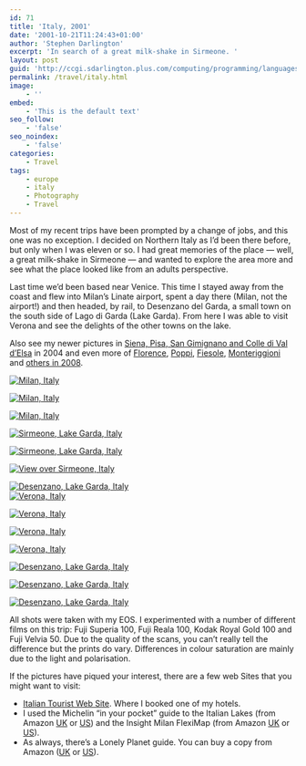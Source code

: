 ```yaml
---
id: 71
title: 'Italy, 2001'
date: '2001-10-21T11:24:43+01:00'
author: 'Stephen Darlington'
excerpt: 'In search of a great milk-shake in Sirmeone. '
layout: post
guid: 'http://ccgi.sdarlington.plus.com/computing/programming/languages/italy-2001.html'
permalink: /travel/italy.html
image:
    - ''
embed:
    - 'This is the default text'
seo_follow:
    - 'false'
seo_noindex:
    - 'false'
categories:
    - Travel
tags:
    - europe
    - italy
    - Photography
    - Travel
---
```


Most of my recent trips have been prompted by a change of jobs, and this one was no exception. I decided on Northern Italy as I’d been there before, but only when I was eleven or so. I had great memories of the place — well, a great milk-shake in Sirmeone — and wanted to explore the area more and see what the place looked like from an adults perspective.

Last time we’d been based near Venice. This time I stayed away from the coast and flew into Milan’s Linate airport, spent a day there (Milan, not the airport!) and then headed, by rail, to Desenzano del Garda, a small town on the south side of Lago di Garda (Lake Garda). From here I was able to visit Verona and see the delights of the other towns on the lake.

Also see my newer pictures in [Siena, Pisa, San Gimignano and Colle di Val d’Elsa](/travel/italy2.html) in 2004 and even more of [Florence](http://www.zx81.org.uk/travel/florence-tuscany-italy.html), [Poppi](http://www.zx81.org.uk/travel/poppi-tuscany-italy.html), [Fiesole](http://www.zx81.org.uk/travel/fiesole-tuscany-italy.html), [Monteriggioni](http://www.zx81.org.uk/travel/monteriggioni-tuscany-italy.html) and [others in 2008](http://www.zx81.org.uk/travel/tuscany-italy.html).

[![Milan, Italy](https://i0.wp.com/farm7.static.flickr.com/6124/6039025062_76c03d908c.jpg?resize=333%2C500)](http://www.flickr.com/photos/stephendarlington/6039025062/ "Milan, Italy by stephendarlington, on Flickr")

[![Milan, Italy](https://i0.wp.com/farm7.static.flickr.com/6142/6038474965_81ffbd88c5.jpg?resize=333%2C500)](http://www.flickr.com/photos/stephendarlington/6038474965/ "Milan, Italy by stephendarlington, on Flickr")

[![Milan, Italy](https://i0.wp.com/farm7.static.flickr.com/6208/6038475469_7d093f08d4.jpg?resize=500%2C333)](http://www.flickr.com/photos/stephendarlington/6038475469/ "Milan, Italy by stephendarlington, on Flickr")

[![Sirmeone, Lake Garda, Italy](https://i0.wp.com/farm7.static.flickr.com/6204/6039026562_201db2a5d5.jpg?resize=500%2C333)](http://www.flickr.com/photos/stephendarlington/6039026562/ "Sirmeone, Lake Garda, Italy by stephendarlington, on Flickr")

[![Sirmeone, Lake Garda, Italy](https://i0.wp.com/farm7.static.flickr.com/6204/6038476887_4f0aafc6a6.jpg?resize=500%2C333)](http://www.flickr.com/photos/stephendarlington/6038476887/ "Sirmeone, Lake Garda, Italy by stephendarlington, on Flickr")

[![View over Sirmeone, Italy](https://i0.wp.com/farm7.static.flickr.com/6086/6039022610_6abbcc31b0.jpg?resize=500%2C333)](http://www.flickr.com/photos/stephendarlington/6039022610/ "View over Sirmeone, Italy by stephendarlington, on Flickr")

[![Desenzano, Lake Garda, Italy](https://i0.wp.com/farm7.static.flickr.com/6187/6066665187_acef577508.jpg?resize=338%2C500)](http://www.flickr.com/photos/stephendarlington/6066665187/ "Desenzano, Lake Garda, Italy by stephendarlington, on Flickr")  
[![Verona, Italy](https://i0.wp.com/farm7.static.flickr.com/6196/6039027050_97ab23f141.jpg?resize=333%2C500)](http://www.flickr.com/photos/stephendarlington/6039027050/ "Verona, Italy by stephendarlington, on Flickr")

[![Verona, Italy](https://i0.wp.com/farm7.static.flickr.com/6073/6038478805_10f3f15a91.jpg?resize=334%2C500)](http://www.flickr.com/photos/stephendarlington/6038478805/ "Verona, Italy by stephendarlington, on Flickr")

[![Verona, Italy](https://i0.wp.com/farm7.static.flickr.com/6127/6038479975_f4909eaa1b.jpg?resize=335%2C500)](http://www.flickr.com/photos/stephendarlington/6038479975/ "Verona, Italy by stephendarlington, on Flickr")

[![Verona, Italy](https://i0.wp.com/farm7.static.flickr.com/6146/6038479407_fd1ec9ec32.jpg?resize=500%2C333)](http://www.flickr.com/photos/stephendarlington/6038479407/ "Verona, Italy by stephendarlington, on Flickr")

[![Desenzano, Lake Garda, Italy](https://i0.wp.com/farm7.static.flickr.com/6082/6038480487_857bd098e0.jpg?resize=500%2C333)](http://www.flickr.com/photos/stephendarlington/6038480487/ "Desenzano, Lake Garda, Italy by stephendarlington, on Flickr")

[![Desenzano, Lake Garda, Italy](https://i0.wp.com/farm7.static.flickr.com/6204/6039029784_56a61d3330.jpg?resize=334%2C500)](http://www.flickr.com/photos/stephendarlington/6039029784/ "Desenzano, Lake Garda, Italy by stephendarlington, on Flickr")

[![Desenzano, Lake Garda, Italy](https://i0.wp.com/farm7.static.flickr.com/6181/6038481533_aaed213ab3.jpg?resize=500%2C334)](http://www.flickr.com/photos/stephendarlington/6038481533/ "Desenzano, Lake Garda, Italy by stephendarlington, on Flickr")

All shots were taken with my EOS. I experimented with a number of different films on this trip: Fuji Superia 100, Fuji Reala 100, Kodak Royal Gold 100 and Fuji Velvia 50. Due to the quality of the scans, you can’t really tell the difference but the prints do vary. Differences in colour saturation are mainly due to the light and polarisation.

If the pictures have piqued your interest, there are a few web Sites that you might want to visit:

- [Italian Tourist Web Site](http://www.itwg.com/). Where I booked one of my hotels.
- I used the Michelin “in your pocket” guide to the Italian Lakes (from Amazon [UK](http://www.amazon.co.uk/exec/obidos/ASIN/2066521019/zx81orguk) or [US](http://www.amazon.com/exec/obidos/ASIN/2066521019/zx81orguk00)) and the Insight Milan FlexiMap (from Amazon [UK](http://www.amazon.co.uk/exec/obidos/ASIN/0841620830/zx81orguk) or [US](http://www.amazon.com/exec/obidos/ASIN/0841620830/zx81orguk00)).
- As always, there’s a Lonely Planet guide. You can buy a copy from Amazon ([UK](http://www.amazon.co.uk/exec/obidos/ASIN/1864503521/zx81orguk) or [US](http://www.amazon.com/exec/obidos/ASIN/1864503521/zx81orguk00)).